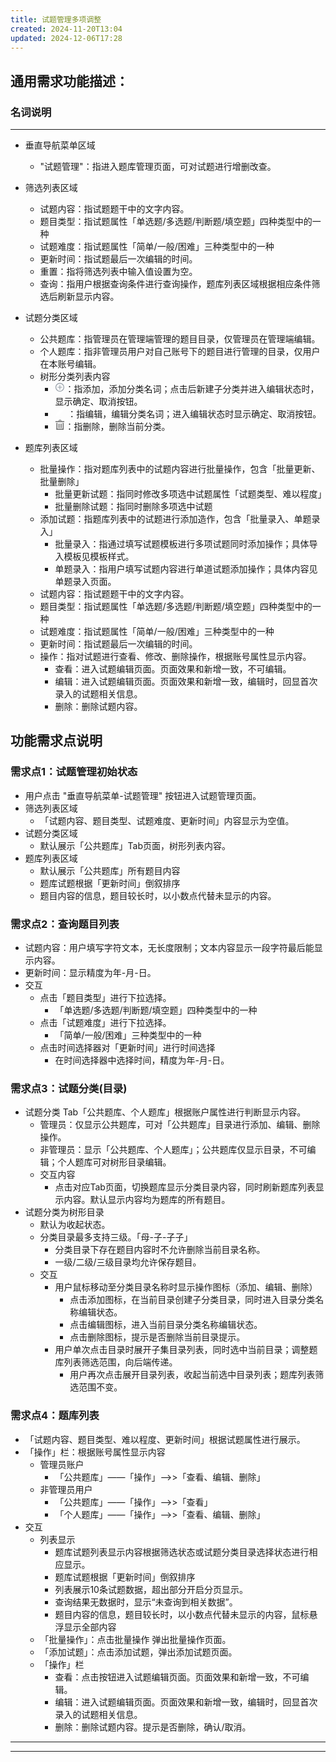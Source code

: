 ```yaml
---
title: 试题管理多项调整
created: 2024-11-20T13:04
updated: 2024-12-06T17:28
---
```











## 通用需求功能描述：
### 名词说明
---
- 垂直导航菜单区域
  - "试题管理"：指进入题库管理页面，可对试题进行增删改查。
- 筛选列表区域
  - 试题内容：指试题题干中的文字内容。
  - 题目类型：指试题属性「单选题/多选题/判断题/填空题」四种类型中的一种
  - 试题难度：指试题属性「简单/一般/困难」三种类型中的一种
  - 更新时间：指试题最后一次编辑的时间。
  - 重置：指将筛选列表中输入值设置为空。
  - 查询：指用户根据查询条件进行查询操作，题库列表区域根据相应条件筛选后刷新显示内容。
- 试题分类区域
  - 公共题库：指管理员在管理端管理的题目目录，仅管理员在管理端编辑。
  - 个人题库：指非管理员用户对自己账号下的题目进行管理的目录，仅用户在本账号编辑。
  - 树形分类列表内容
    - <svg t="1733468459068" class="icon" viewBox="0 0 1024 1024" version="1.1" xmlns="http://www.w3.org/2000/svg" p-id="5281" width="16" height="16" fill="white"><path d="M509.65 961C263.6 961 62.3 759.26 62.3 512.7S263.6 64.41 509.65 64.41 957 266.14 957 512.7 755.69 961 509.65 961zM654 856.61a377.28 377.28 0 0 0 198.65-199.12 371.82 371.82 0 0 0 0-289.58A377.18 377.18 0 0 0 654 168.79a369.15 369.15 0 0 0-288.64 0 377.09 377.09 0 0 0-198.71 199.12 371.82 371.82 0 0 0 0 289.58A377.12 377.12 0 0 0 365.33 856.6a369.21 369.21 0 0 0 288.64 0z" fill="#949DA6" p-id="5282"></path><path d="M270.87 473.67m37.5 0l405 0q37.5 0 37.5 37.5l0 0q0 37.5-37.5 37.5l-405 0q-37.5 0-37.5-37.5l0 0q0-37.5 37.5-37.5Z" fill="#949DA6" p-id="5283"></path><path d="M473.37 751.17m0-37.5l0-405q0-37.5 37.5-37.5l0 0q37.5 0 37.5 37.5l0 405q0 37.5-37.5 37.5l0 0q-37.5 0-37.5-37.5Z" fill="#949DA6" p-id="5284"></path></svg>：指添加，添加分类名词；点击后新建子分类并进入编辑状态时，显示确定、取消按钮。
    - <svg t="1733468053737" class="icon" viewBox="0 0 1028 1024" version="1.1" xmlns="http://www.w3.org/2000/svg" p-id="4277" width="16" height="16" fill="white"><path d="M1018.319924 112.117535q4.093748 9.210934 6.652341 21.492179t2.558593 25.585928-5.117186 26.609365-16.374994 25.585928q-12.281245 12.281245-22.003898 21.492179t-16.886712 16.374994q-8.187497 8.187497-15.351557 14.32812l-191.382739-191.382739q12.281245-11.257808 29.167958-27.121083t28.144521-25.074209q14.32812-11.257808 29.679676-15.863275t30.191395-4.093748 28.656239 4.605467 24.050772 9.210934q21.492179 11.257808 47.589826 39.402329t40.425766 58.847634zM221.062416 611.554845q6.140623-6.140623 28.656239-29.167958t56.289041-56.80076l74.710909-74.710909 82.898406-82.898406 220.038979-220.038979 191.382739 192.406177-220.038979 220.038979-81.874969 82.898406q-40.937484 39.914047-73.687472 73.175753t-54.242167 54.753885-25.585928 24.562491q-10.234371 9.210934-23.539054 19.445305t-27.632802 16.374994q-14.32812 7.16406-41.960921 17.398431t-57.824197 19.957024-57.312478 16.886712-40.425766 9.210934q-27.632802 3.070311-36.843736-8.187497t-5.117186-37.867173q2.046874-14.32812 9.722653-41.449203t16.374994-56.289041 16.886712-53.730448 13.304682-33.773425q6.140623-14.32812 13.816401-26.097646t22.003898-26.097646z" p-id="4278"></path></svg> ：指编辑，编辑分类名词；进入编辑状态时显示确定、取消按钮。
    - <svg t="1733468576407" class="icon" viewBox="0 0 1024 1024" version="1.1" xmlns="http://www.w3.org/2000/svg" p-id="6308" width="16" height="16" fill="white"><path d="M162.181567 327.67055h97.332564v695.916023H162.181567zM374.919368 394.409505h97.332564v463.333718H374.919368zM59.53351 247.465682V150.133118h904.93298V247.465682z" fill="#666666" p-id="6309"></path><path d="M162.181567 1024V926.667436h735.605029v97.332564zM587.657169 394.409505h97.332565v463.333718H587.657169z" fill="#666666" p-id="6310"></path><path d="M800.394971 327.67055h97.332564v695.916023h-97.332564zM528.123659 61.305341a93.788903 93.788903 0 0 1 93.788903 93.729842h61.305341a155.094244 155.094244 0 0 0-310.129427 0h61.305341a93.788903 93.788903 0 0 1 93.729842-93.729842z" fill="#666666" p-id="6311"></path></svg>：指删除，删除当前分类。
    
- 题库列表区域
  - 批量操作：指对题库列表中的试题内容进行批量操作，包含「批量更新、批量删除」
    - 批量更新试题：指同时修改多项选中试题属性「试题类型、难以程度」
    - 批量删除试题：指同时删除多项选中试题
  - 添加试题：指题库列表中的试题进行添加造作，包含「批量录入、单题录入」
    - 批量录入：指通过填写试题模板进行多项试题同时添加操作；具体导入模板见模板样式。
    - 单题录入：指用户填写试题内容进行单道试题添加操作；具体内容见单题录入页面。
  - 试题内容：指试题题干中的文字内容。
  - 题目类型：指试题属性「单选题/多选题/判断题/填空题」四种类型中的一种
  - 试题难度：指试题属性「简单/一般/困难」三种类型中的一种
  - 更新时间：指试题最后一次编辑的时间。
  - 操作：指对试题进行查看、修改、删除操作，根据账号属性显示内容。
    - 查看：进入试题编辑页面。页面效果和新增一致，不可编辑。
    - 编辑：进入试题编辑页面。页面效果和新增一致，编辑时，回显首次录入的试题相关信息。
    - 删除：删除试题内容。
<!-- ### 交互说明  -->

## 功能需求点说明
### 需求点1：试题管理初始状态
- 用户点击 "垂直导航菜单-试题管理" 按钮进入试题管理页面。
- 筛选列表区域 
  - 「试题内容、题目类型、试题难度、更新时间」内容显示为空值。
- 试题分类区域
  - 默认展示「公共题库」Tab页面，树形列表内容。
- 题库列表区域
  - 默认展示「公共题库」所有题目内容
  - 题库试题根据「更新时间」倒叙排序
  - 题目内容的信息，题目较长时，以小数点代替未显示的内容。
### 需求点2：查询题目列表
- 试题内容：用户填写字符文本，无长度限制；文本内容显示一段字符最后能显示内容。
- 更新时间：显示精度为年-月-日。
 - 交互
   - 点击「题目类型」进行下拉选择。
     - 「单选题/多选题/判断题/填空题」四种类型中的一种
    - 点击「试题难度」进行下拉选择。
      - 「简单/一般/困难」三种类型中的一种
    - 点击时间选择器对「更新时间」进行时间选择
      - 在时间选择器中选择时间，精度为年-月-日。

### 需求点3：试题分类(目录)
- 试题分类 Tab「公共题库、个人题库」根据账户属性进行判断显示内容。
  - 管理员：仅显示公共题库，可对「公共题库」目录进行添加、编辑、删除操作。
  - 非管理员：显示「公共题库、个人题库」；公共题库仅显示目录，不可编辑；个人题库可对树形目录编辑。
  - 交互内容
    - 点击对应Tab页面，切换题库显示分类目录内容，同时刷新题库列表显示内容。默认显示内容均为题库的所有题目。
- 试题分类为树形目录
  - 默认为收起状态。
  - 分类目录最多支持三级。「母-子-子子」
    - 分类目录下存在题目内容时不允许删除当前目录名称。
    - 一级/二级/三级目录均允许保存题目。
  - 交互
    - 用户鼠标移动至分类目录名称时显示操作图标（添加、编辑、删除）
      - 点击添加图标，在当前目录创建子分类目录，同时进入目录分类名称编辑状态。
      - 点击编辑图标，进入当前目录分类名称编辑状态。
      - 点击删除图标，提示是否删除当前目录提示。
    - 用户单次点击目录时展开子集目录列表，同时选中当前目录；调整题库列表筛选范围，向后端传递。  
      - 用户再次点击展开目录列表，收起当前选中目录列表；题库列表筛选范围不变。


### 需求点4：题库列表
- 「试题内容、题目类型、难以程度、更新时间」根据试题属性进行展示。
- 「操作」栏：根据账号属性显示内容
   -  管理员账户
      -  「公共题库」——「操作」——>>「查看、编辑、删除」
   -  非管理员用户
      -  「公共题库」——「操作」——>>「查看」
      -  「个人题库」——「操作」——>>「查看、编辑、删除」
- 交互
  - 列表显示
    - 题库试题列表显示内容根据筛选状态或试题分类目录选择状态进行相应显示。
    - 题库试题根据「更新时间」倒叙排序
    - 列表展示10条试题数据，超出部分开启分页显示。
    - 查询结果无数据时，显示“未查询到相关数据”。
    - 题目内容的信息，题目较长时，以小数点代替未显示的内容，鼠标悬浮显示全部内容
  - 「批量操作」：点击批量操作 弹出批量操作页面。
  - 「添加试题」：点击添加试题，弹出添加试题页面。
  - 「操作」栏
    - 查看：点击按钮进入试题编辑页面。页面效果和新增一致，不可编辑。
    - 编辑：进入试题编辑页面。页面效果和新增一致，编辑时，回显首次录入的试题相关信息。
    - 删除：删除试题内容。提示是否删除，确认/取消。

---
---






















<!-- 




;

        +------------------------------------+
        |          题库管理系统               |
        |                                    |
        |  +---------------------+           |
        |  |      管理员（Admin）   |           |
        |  +---------------------+           |
        |        |                            |
        |        |                            |
        |   +------------------+              |
        |   |   用户管理       |<--------------|
        |   |   题库管理       |<-------------|
        |   |   试卷管理       |<-------------|
        |   |   查看统计数据   |<-------------|
        |   +------------------+              |
        |                                    |
        |  +---------------------+           |
        |  |     教师（Teacher）  |           |
        |  +---------------------+           |
        |        |                            |
        |        |                            |
        |   +------------------+              |
        |   |   创建试题        |<-------------|
        |   |   编辑试题        |<-------------|
        |   |   组织试卷        |<-------------|
        |   |   查看成绩        |<-------------|
        |   |   发布试卷        |<-------------|
        |   +------------------+              |
        |                                    |
        |  +---------------------+           |
        |  |    学生（Student）    |           |
        |  +---------------------+           |
        |        |                            |
        |        |                            |
        |   +------------------+              |
        |   |   查看试卷        |<-------------|
        |   |   答题            |<-------------|
        |   |   查看成绩        |<-------------|
        |   +------------------+              |
        |                                    |
        +------------------------------------+



















试题管理页面
包含5个区域；区域之间，参考间距20px



【垂直导航菜单区域】
参考尺寸：180px*750px
「界面内元素内容」

【综合操作区域】
参考尺寸：1700px*80px

「界面内元素内容」
文本，1项，“题库“
按钮，3项，“批量操作”、“筛选”、“添加试题”

【试题分类区域】
参考尺寸：300px*750px
元素内容：
树形大纲，2项，“公共题库”、“个人题库”

【题库列表区域】
参考尺寸：1400px*750px
元素内容：
行选择框，1项，
表头文本：
文本，7项，“试题内容”、“试题分类”、“试题标签”、“题目类型”、“试题难度”、“创建时间”、“操作”

【筛选列表区域】
参考尺寸：1700px*70px
元素内容：
文本，5项，“题目内容”、“试题类型”、“试题难度”、“更新时间”、“试题标签”
文本输入框，1项，“题目内容”
下拉选择框，3项，“题目类型”、“试题难度”
时间选择器，1项，“更新时间”
按钮，1项，“试题标签” -->
